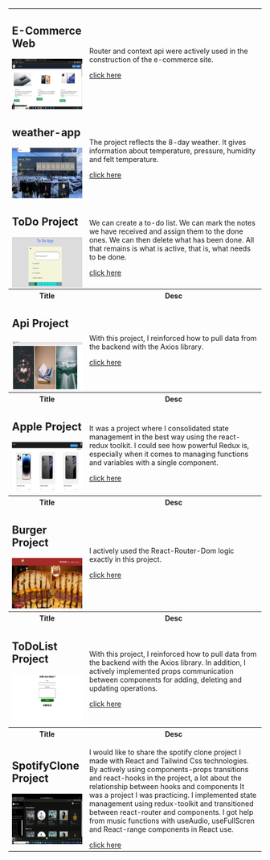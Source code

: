 


<table>
<tr >
   <td>
   <h2 >E-Commerce Web</h2>
       <div  style="display:flex;" >     
        <img height="100px" width="150px" src="https://github.com/nurullhkrds/react/blob/main/image/11.png" />

      
 </div>
     
   </td>
   <td>
   <p>Router and context api were actively used in the construction of the e-commerce site.</p>
   <a href="https://github.com/nurullhkrds/react/tree/main/virtual-shop/client/virtual-shop" >click here </a>
   </td>

</tr>
<br>




<tr >
   <td>
   <h2 >weather-app</h2>
       <div  style="display:flex;" >     
        <img height="100px" width="150px" src="https://github.com/nurullhkrds/react/blob/main/image/w1.png" />

      
 </div>
     
   </td>
   <td>
   <p>The project reflects the 8-day weather. It gives information about temperature, pressure, humidity and felt temperature.</p>
   <a href="https://github.com/nurullhkrds/react/tree/main/weather-app" >click here </a>
   </td>

</tr>
<br>


 

<tr >
   <td>
   <h2 >ToDo Project</h2>
       <div  style="display:flex;" >     
        <img height="100px" width="150px" src="https://github.com/nurullhkrds/react/blob/main/image/1.png" />

      
 </div>
     
   </td>
   <td>
   <p>We can create a to-do list. We can mark the notes we have received and assign them to the done ones. We can then delete what has been done. All that remains is what is active, that is, what needs to be done.</p>
   <a href="https://github.com/nurullhkrds/react/tree/main/my-app" >click here </a>
   </td>

</tr>
<br>
  <tr  >
    <th  >Title</th>
    <th >Desc</th>
  </tr>

<tr >
   <td>
   <h2>Api Project</h2>
   <img height="100px" width="150px" src="./image/api1.png" />
   
   </td>
   <td>
   <p>With this project, I reinforced how to pull data from the backend with the Axios library.</p>
   <a href="https://github.com/nurullhkrds/react/tree/main/api" >click here </a>
   </td>

</tr>
<br>
 <tr >
    <th  >Title</th>
    <th >Desc</th>
  </tr>
  <tr >
   <td>
   <h2>Apple Project</h2>
   <img height="100px" width="150px" src="./image/apple1.png" />
   
   </td>
   <td>
   <p>It was a project where I consolidated state management in the best way using the react-redux toolkit.
   I could see how powerful Redux is, especially when it comes to managing functions and variables with a single component.</p>
   <a href="https://github.com/nurullhkrds/react/tree/main/apple" >click here </a>
   </td>

</tr>
<br>
 <tr >
    <th  >Title</th>
    <th >Desc</th>
  </tr>
  <tr >
   <td>
   <h2>Burger Project</h2>
   <img height="100px" width="150px" src="./image/burger1.png" />
   
   </td>
   <td>
   <p>I actively used the React-Router-Dom logic exactly in this project.</p>
   <a href="https://github.com/nurullhkrds/react/tree/main/hamburger" >click here </a>
   </td>

</tr>
<br>
 <tr >
    <th  >Title</th>
    <th >Desc</th>
  </tr>
  <tr >
   <td>
   <h2>ToDoList Project</h2>
   <img height="100px" width="150px" src="./image/sample1.png" />
   
   </td>
   <td>
   <p>With this project, I reinforced how to pull data from the backend with the Axios library.
   In addition, I actively implemented props communication between components for adding, deleting and updating operations.</p>
   <a href="https://github.com/nurullhkrds/react/tree/main/contextApi" >click here </a>
   </td>

</tr>
<br>
 <tr >
    <th  >Title</th>
    <th >Desc</th>
  </tr>
  <tr >
   <td>
   <h2>SpotifyClone Project </h2>
   <img height="100px" width="150px" src="./image/spotifyclone.png" />
   
   </td>
   <td>
   <p>I would like to share the spotify clone project I made with React and Tailwind Css technologies.
By actively using components-props transitions and react-hooks in the project, a lot about the relationship between hooks and components
It was a project I was practicing.
I implemented state management using redux-toolkit and transitioned between react-router and components.
I got help from music functions with useAudio, useFullScren and React-range components in React use.</p>
   <a href="https://github.com/nurullhkrds/react/tree/main/spotifyclone" >click here </a>
   </td>

</tr>



 
</table>


